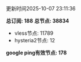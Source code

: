 更新时间2025-10-07 23:11:36

**总订阅: 188**
**总节点: 38834**
- vless节点: 11789
- hysteria2节点: 12

**google ping有效节点: 178**
